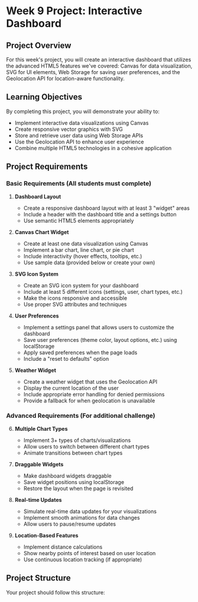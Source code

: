 # Week 9 Project: Interactive Dashboard

## Project Overview

For this week's project, you will create an interactive dashboard that utilizes the advanced HTML5 features we've covered: Canvas for data visualization, SVG for UI elements, Web Storage for saving user preferences, and the Geolocation API for location-aware functionality.

## Learning Objectives

By completing this project, you will demonstrate your ability to:

- Implement interactive data visualizations using Canvas
- Create responsive vector graphics with SVG
- Store and retrieve user data using Web Storage APIs
- Use the Geolocation API to enhance user experience
- Combine multiple HTML5 technologies in a cohesive application

## Project Requirements

### Basic Requirements (All students must complete)

1. **Dashboard Layout**

   - Create a responsive dashboard layout with at least 3 "widget" areas
   - Include a header with the dashboard title and a settings button
   - Use semantic HTML5 elements appropriately

2. **Canvas Chart Widget**

   - Create at least one data visualization using Canvas
   - Implement a bar chart, line chart, or pie chart
   - Include interactivity (hover effects, tooltips, etc.)
   - Use sample data (provided below or create your own)

3. **SVG Icon System**

   - Create an SVG icon system for your dashboard
   - Include at least 5 different icons (settings, user, chart types, etc.)
   - Make the icons responsive and accessible
   - Use proper SVG attributes and techniques

4. **User Preferences**

   - Implement a settings panel that allows users to customize the dashboard
   - Save user preferences (theme color, layout options, etc.) using localStorage
   - Apply saved preferences when the page loads
   - Include a "reset to defaults" option

5. **Weather Widget**
   - Create a weather widget that uses the Geolocation API
   - Display the current location of the user
   - Include appropriate error handling for denied permissions
   - Provide a fallback for when geolocation is unavailable

### Advanced Requirements (For additional challenge)

6. **Multiple Chart Types**

   - Implement 3+ types of charts/visualizations
   - Allow users to switch between different chart types
   - Animate transitions between chart types

7. **Draggable Widgets**

   - Make dashboard widgets draggable
   - Save widget positions using localStorage
   - Restore the layout when the page is revisited

8. **Real-time Updates**

   - Simulate real-time data updates for your visualizations
   - Implement smooth animations for data changes
   - Allow users to pause/resume updates

9. **Location-Based Features**
   - Implement distance calculations
   - Show nearby points of interest based on user location
   - Use continuous location tracking (if appropriate)

## Project Structure

Your project should follow this structure:
